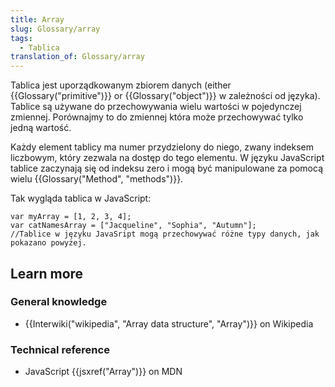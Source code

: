 ```yaml
---
title: Array
slug: Glossary/array
tags:
  - Tablica
translation_of: Glossary/array
---
```

Tablica jest uporządkowanym zbiorem danych (either {{Glossary("primitive")}} or {{Glossary("object")}} w zależności od języka). Tablice są używane do przechowywania wielu wartości w pojedynczej zmiennej. Porównajmy to do zmiennej która może przechowywać tylko jedną wartość.

Każdy element tablicy ma numer przydzielony do niego, zwany indeksem liczbowym, który zezwala na dostęp do tego elementu. W języku JavaScript tablice zaczynają się od indeksu zero i mogą być manipulowane za pomocą wielu {{Glossary("Method", "methods")}}.

Tak wygląda tablica w JavaScript:

    var myArray = [1, 2, 3, 4];
    var catNamesArray = ["Jacqueline", "Sophia", "Autumn"];
    //Tablice w języku JavaSript mogą przechowywać różne typy danych, jak pokazano powyżej.

## Learn more

### General knowledge

- {{Interwiki("wikipedia", "Array data structure", "Array")}} on Wikipedia

### Technical reference

- JavaScript {{jsxref("Array")}} on MDN
